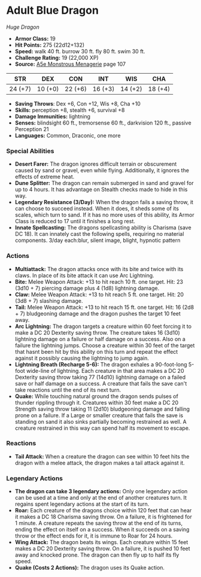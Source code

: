 # Adult Blue Dragon

*Huge* *Dragon*

- **Armor Class:** 19
- **Hit Points:** 275 (22d12+132)
- **Speed:** walk 40 ft. burrow 30 ft. fly 80 ft. swim 30 ft.
- **Challenge Rating:** 19 (22,000 XP)
- **Source:** [A5e Monstrous Menagerie](https://enpublishingrpg.com/products/level-up-monstrous-menagerie-a5e) page 107

| STR | DEX | CON | INT | WIS | CHA |
| --- | --- | --- | --- | --- | --- |
| 24 (+7) | 10 (+0) | 22 (+6) | 16 (+3) | 14 (+2) | 18 (+4) |

- **Saving Throws**: Dex +6, Con +12, Wis +8, Cha +10
- **Skills:** perception +8, stealth +6, survival +8
- **Damage Immunities:** lightning
- **Senses:** blindsight 60 ft., tremorsense 60 ft., darkvision 120 ft., passive Perception 21
- **Languages:** Common, Draconic, one more
### Special Abilities
- **Desert Farer:** The dragon ignores difficult terrain or obscurement caused by sand or gravel, even while flying. Additionally, it ignores the effects of extreme heat.
- **Dune Splitter:** The dragon can remain submerged in sand and gravel for up to 4 hours. It has advantage on Stealth checks made to hide in this way.
- **Legendary Resistance (3/Day):** When the dragon fails a saving throw, it can choose to succeed instead. When it does, it sheds some of its scales, which turn to sand. If it has no more uses of this ability, its Armor Class is reduced to 17 until it finishes a long rest.
- **Innate Spellcasting:** The dragons spellcasting ability is Charisma (save DC 18). It can innately cast the following spells, requiring no material components. 3/day each:blur, silent image, blight, hypnotic pattern
### Actions
- **Multiattack:** The dragon attacks once with its bite and twice with its claws. In place of its bite attack  it can use Arc Lightning.
- **Bite:** Melee Weapon Attack: +13 to hit  reach 10 ft.  one target. Hit: 23 (3d10 + 7) piercing damage plus 4 (1d8) lightning damage.
- **Claw:** Melee Weapon Attack: +13 to hit  reach 5 ft.  one target. Hit: 20 (3d8 + 7) slashing damage.
- **Tail:** Melee Weapon Attack: +13 to hit  reach 15 ft.  one target. Hit: 16 (2d8 + 7) bludgeoning damage  and the dragon pushes the target 10 feet away.
- **Arc Lightning:** The dragon targets a creature within 60 feet  forcing it to make a DC 20 Dexterity saving throw. The creature takes 16 (3d10) lightning damage on a failure or half damage on a success. Also on a failure  the lightning jumps. Choose a creature within 30 feet of the target that hasnt been hit by this ability on this turn  and repeat the effect against it  possibly causing the lightning to jump again.
- **Lightning Breath (Recharge 5-6):** The dragon exhales a 90-foot-long  5-foot wide-line of lightning. Each creature in that area makes a DC 20 Dexterity saving throw  taking 77 (14d10) lightning damage on a failed save or half damage on a success. A creature that fails the save can't take reactions until the end of its next turn.
- **Quake:** While touching natural ground  the dragon sends pulses of thunder rippling through it. Creatures within 30 feet make a DC 20 Strength saving throw  taking 11 (2d10) bludgeoning damage and falling prone on a failure. If a Large or smaller creature that fails the save is standing on sand  it also sinks partially  becoming restrained as well. A creature restrained in this way can spend half its movement to escape.
### Reactions
- **Tail Attack:** When a creature the dragon can see within 10 feet hits the dragon with a melee attack, the dragon makes a tail attack against it.


### Legendary Actions
- **The dragon can take 3 legendary actions:** Only one legendary action can be used at a time and only at the end of another creatures turn. It regains spent legendary actions at the start of its turn.
- **Roar:** Each creature of the dragons choice within 120 feet that can hear it makes a DC 18 Charisma saving throw. On a failure, it is frightened for 1 minute. A creature repeats the saving throw at the end of its turns, ending the effect on itself on a success. When it succeeds on a saving throw or the effect ends for it, it is immune to Roar for 24 hours.
- **Wing Attack:** The dragon beats its wings. Each creature within 15 feet makes a DC 20 Dexterity saving throw. On a failure, it is pushed 10 feet away and knocked prone. The dragon can then fly up to half its fly speed.
- **Quake (Costs 2 Actions):** The dragon uses its Quake action.
